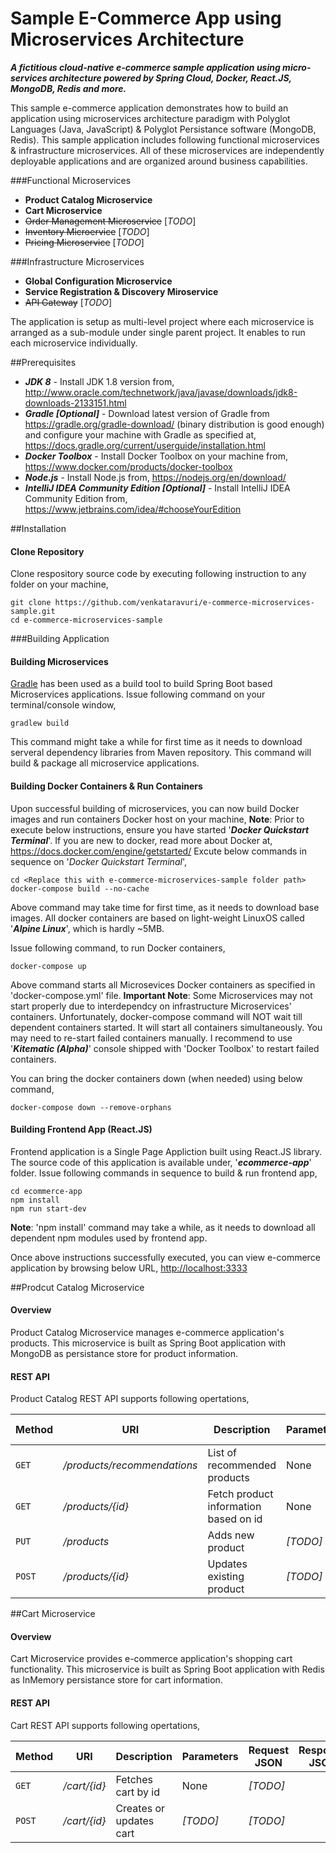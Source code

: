 # Sample E-Commerce App using Microservices Architecture
**_A fictitious cloud-native e-commerce sample application using micro-services architecture powered by Spring Cloud, Docker, React.JS, MongoDB, Redis and more._**

This sample e-commerce application demonstrates how to build an application using microservices architecture paradigm with Polyglot Languages (Java, JavaScript) & Polyglot Persistance software (MongoDB, Redis). This sample application includes following functional microservices & infrastructure microservices. All of these microservices are independently deployable applications and are organized around business capabilities.

###Functional Microservices
* **Product Catalog Microservice**
* **Cart Microservice**
* ~~Order Management Microservice~~ [_TODO_]
* ~~Inventory Microervice~~ [_TODO_]
* ~~Pricing Microservice~~ [_TODO_]

###Infrastructure Microservices
* **Global Configuration Microservice**
* **Service Registration & Discovery Miroservice**
* ~~API Gateway~~ [_TODO_]

The application is setup as multi-level project where each microservice is arranged as a sub-module under single parent project. It enables to run each microservice individually.

##Prerequisites
* **_JDK 8_** - Install JDK 1.8 version from, http://www.oracle.com/technetwork/java/javase/downloads/jdk8-downloads-2133151.html
* **_Gradle [Optional]_** - Download latest version of Gradle from https://gradle.org/gradle-download/ (binary distribution is good enough) and configure your machine with Gradle as specified at, https://docs.gradle.org/current/userguide/installation.html
* **_Docker Toolbox_** - Install Docker Toolbox on your machine from, https://www.docker.com/products/docker-toolbox
* **_Node.js_** - Install Node.js from, https://nodejs.org/en/download/
* **_IntelliJ IDEA Community Edition [Optional]_** - Install IntelliJ IDEA Community Edition from, https://www.jetbrains.com/idea/#chooseYourEdition

##Installation
#### Clone Repository
Clone respository source code by executing following instruction to any folder on your machine,
```
git clone https://github.com/venkataravuri/e-commerce-microservices-sample.git
cd e-commerce-microservices-sample
```
###Building Application
#### Building Microservices
[Gradle](https://gradle.org/getting-started-gradle/) has been used as a build tool to build Spring Boot based Microservices applications. Issue following command on your terminal/console window,
```
gradlew build
```
This command might take a while for first time as it needs to download serveral dependency libraries from Maven repository. This command will build & package all microservice applications.
#### Building Docker Containers & Run Containers
Upon successful building of microservices, you can now build Docker images and run containers Docker host on your machine,
**Note**: Prior to execute below instructions, ensure you have started '**_Docker Quickstart Terminal_**'. If you are new to docker, read more about Docker at, https://docs.docker.com/engine/getstarted/
Excute below commands in sequence on '_Docker Quickstart Terminal_',
```
cd <Replace this with e-commerce-microservices-sample folder path>
docker-compose build --no-cache
```
Above command may take time for first time, as it needs to download base images. All docker containers are based on light-weight LinuxOS called '**_Alpine Linux_**', which is hardly ~5MB. 

Issue following command, to run Docker containers,
```
docker-compose up
```
Above command starts all Microsevices Docker containers as specified in 'docker-compose.yml' file. 
**Important Note**: Some Microservices may not start properly due to interdependcy on infrastructure Microservices' containers. Unfortunately, docker-compose command will NOT wait till dependent containers started. It will start all containers simultaneously. You may need to re-start failed containers manually. I recommend to use '**_Kitematic (Alpha)_**' console shipped with 'Docker Toolbox' to restart failed containers.

You can bring the docker containers down (when needed) using below command,
```
docker-compose down --remove-orphans
```
#### Building Frontend App (React.JS)
Frontend application is a Single Page Appliction built using React.JS library. The source code of this application is available under, '**_ecommerce-app_**' folder. 
Issue following commands in sequence to build & run frontend app,
```
cd ecommerce-app
npm install
npm run start-dev
```
**Note**: 'npm install' command may take a while, as it needs to download all dependent npm modules used by frontend app.

Once above instructions successfully executed, you can view e-commerce application by browsing below URL,
[http://localhost:3333](http://localhost:3333)

##Prodcut Catalog Microservice
#### Overview
Product Catalog Microservice manages e-commerce application's products. This microservice is built as Spring Boot application with MongoDB as persistance store for product information.

#### REST API
Product Catalog REST API supports following opertations,

Method | URI | Description | Parameters | Request JSON | Response JSON
--- | --- | --- | --- | --- | ---
`GET` | */products/recommendations* | List of recommended products | None | _[TODO]_ |
`GET` | */products/{id}* | Fetch product information based on id | None | _[TODO]_ |
`PUT` | */products* | Adds new product | _[TODO]_ | _[TODO]_ |
`POST` | */products/{id}* | Updates existing product | _[TODO]_ | _[TODO]_ |

##Cart Microservice
#### Overview
Cart Microservice provides e-commerce application's shopping cart functionality. This microservice is built as Spring Boot application with Redis as InMemory persistance store for cart information.

#### REST API
Cart REST API supports following opertations,

Method | URI | Description | Parameters | Request JSON | Response JSON
--- | --- | --- | --- | --- | ---
`GET` | */cart/{id}* | Fetches cart by id | None | _[TODO]_ |
`POST` | */cart/{id}* | Creates or updates cart | _[TODO]_ | _[TODO]_ |

